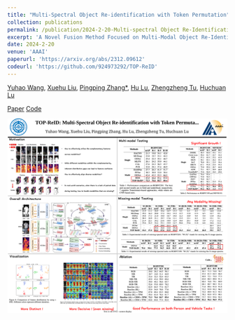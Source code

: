 ```yaml
---
title: "Multi-Spectral Object Re-identification with Token Permutation"
collection: publications
permalink: /publication/2024-2-20-Multi-spectral Object Re-Identification with Token Permutation
excerpt: 'A Novel Fusion Method Focused on Multi-Modal Object Re-Identification.'
date: 2024-2-20
venue: 'AAAI'
paperurl: 'https://arxiv.org/abs/2312.09612'
codeurl: 'https://github.com/924973292/TOP-ReID'
---
```

[Yuhao Wang](<https://scholar.google.com/citations?user=WZvjVLkAAAAJ&hl=zh-CN>), [Xuehu Liu](<https://scholar.google.com/citations?user=6R4C_6wAAAAJ&hl=zh-CN&oi=sra>), [Pingping Zhang*](<https://scholar.google.com/citations?user=MfbIbuEAAAAJ&hl=zh-CN>), [Hu Lu](<https://cs.ujs.edu.cn/info/1518/23957.htm>), [Zhengzheng Tu](<https://dblp.org/pid/138/5016.html>), [Huchuan Lu](<https://scholar.google.com/citations?hl=zh-CN&user=D3nE0agAAAAJ>)

[Paper](<https://arxiv.org/abs/2403.10254>)
[Code](https://github.com/924973292/TOP-ReID)

![AAAI_2024_poster.svg](..%2Fimages%2FAAAI_2024_poster.svg)
